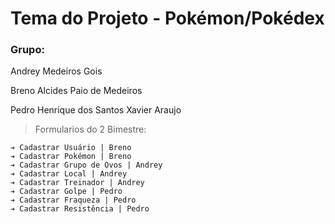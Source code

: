 # Tema do Projeto - Pokémon/Pokédex

### Grupo:

Andrey Medeiros Gois

Breno Alcides Paio de Medeiros

Pedro Henrique dos Santos Xavier Araujo

> Formularios do 2 Bimestre:

    ➔ Cadastrar Usuário | Breno
    ➔ Cadastrar Pokémon | Breno
    ➔ Cadastrar Grupo de Ovos | Andrey
    ➔ Cadastrar Local | Andrey
    ➔ Cadastrar Treinador | Andrey
    ➔ Cadastrar Golpe | Pedro
    ➔ Cadastrar Fraqueza | Pedro
    ➔ Cadastrar Resistência | Pedro
